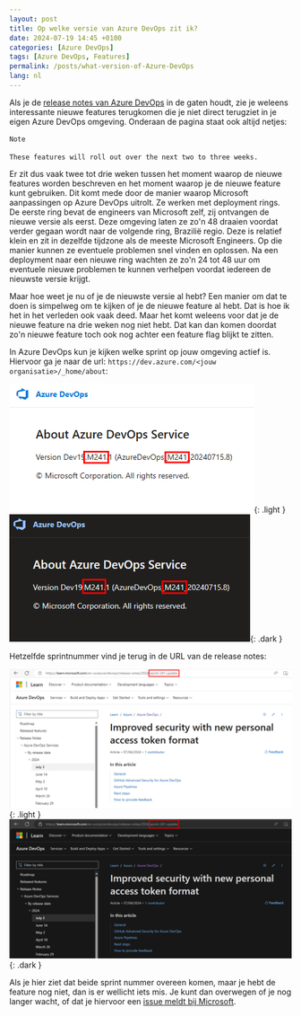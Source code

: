 ```yaml
---
layout: post
title: Op welke versie van Azure DevOps zit ik?
date: 2024-07-19 14:45 +0100
categories: [Azure DevOps]
tags: [Azure DevOps, Features]
permalink: /posts/what-version-of-Azure-DevOps
lang: nl
---
```


Als je de [release notes van Azure DevOps](https://aka.ms/azuredevops/releasenotes)
in de gaten houdt, zie je weleens interessante nieuwe features terugkomen die je
niet direct terugziet in je eigen Azure DevOps omgeving. Onderaan de pagina staat
ook altijd netjes:

```plaintext
Note

These features will roll out over the next two to three weeks.
```

Er zit dus vaak twee tot drie weken tussen het moment waarop de nieuwe features
worden beschreven en het moment waarop je de nieuwe feature kunt gebruiken. Dit
komt mede door de manier waarop Microsoft aanpassingen op Azure DevOps uitrolt.
Ze werken met deployment rings. De eerste ring bevat de engineers van Microsoft
zelf, zij ontvangen de nieuwe versie als eerst. Deze omgeving laten ze zo'n 48
draaien voordat verder gegaan wordt naar de volgende ring, Brazilië regio. Deze
is relatief klein en zit in dezelfde tijdzone als de meeste Microsoft Engineers.
Op die manier kunnen ze eventuele problemen snel vinden en oplossen. Na een
deployment naar een nieuwe ring wachten ze zo'n 24 tot 48 uur om eventuele nieuwe
problemen te kunnen verhelpen voordat iedereen de nieuwste versie krijgt.

Maar hoe weet je nu of je de nieuwste versie al hebt? Een manier om dat te doen
is simpelweg om te kijken of je de nieuwe feature al hebt. Dat is hoe ik het in
het verleden ook vaak deed. Maar het komt weleens voor dat je de nieuwe feature
na drie weken nog niet hebt. Dat kan dan komen doordat zo'n nieuwe feature toch
ook nog achter een feature flag blijkt te zitten.

In Azure DevOps kun je kijken welke sprint op jouw omgeving actief is. Hiervoor
ga je naar de url: `https://dev.azure.com/<jouw organisatie>/_home/about`:

![Azure DevOps active sprint](/assets/img/posts/2024-07-19-azuredevops-version-light.png){: .light }
![Azure DevOps active sprint](/assets/img/posts/2024-07-19-azuredevops-version-dark.png){: .dark }

Hetzelfde sprintnummer vind je terug in de URL van de release notes:

![Azure DevOps sprint url](/assets/img/posts/2024-07-19-azuredevops-version-url-light.png){: .light }
![Azure DevOps sprint url](/assets/img/posts/2024-07-19-azuredevops-version-url-dark.png){: .dark }

Als je hier ziet dat beide sprint nummer overeen komen, maar je hebt de feature
nog niet, dan is er wellicht iets mis. Je kunt dan overwegen of je nog langer
wacht, of dat je hiervoor een [issue meldt bij Microsoft](https://developercommunity.visualstudio.com/AzureDevOps).
